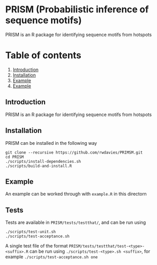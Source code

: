 PRISM (Probabilistic inference of sequence motifs)
==================================================

PRISM is an R package for identifying sequence motifs from hotspots

# Table of contents
1. [Introduction](#paragraph-introduction)
2. [Installation](#paragraph-installation)
3. [Example](#paragraph-example)
4. [Example](#paragraph-tests)

## Introduction <a name="paragraph-introduction"></a>

PRISM is an R package for identifying sequence motifs from hotspots

## Installation <a name="paragraph-installation"></a>

PRISM can be installed in the following way

```
git clone --recursive https://github.com/rwdavies/PRIMSM.git
cd PRISM
./scripts/install-dependencies.sh
./scripts/build-and-install.R
```

## Example <a name="paragraph-example"></a>

An example can be worked through with `example.R` in this directorn

## Tests <a name="paragraph-tests"></a>

Tests are available in `PRISM/tests/testthat/`, and can be run using
```
./scripts/test-unit.sh
./scripts/test-acceptance.sh
```
A single test file of the format `PRISM/tests/testthat/test-<type>-<suffix>.R` can be run using `./scripts/test-<type>.sh <suffix>`, for example `./scripts/test-acceptance.sh one`


